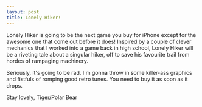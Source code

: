 ```yaml
---
layout: post
title: Lonely Hiker!
---
```


Lonely Hiker is going to be the next game you buy for iPhone except for the awesome one that come out before it does! Inspired by a couple of clever mechanics that I worked into a game back in high school, Lonely Hiker will be a riveting tale about a singular hiker, off to save his favourite trail from hordes of rampaging machinery.

Seriously, it's going to be rad. I'm gonna throw in some killer-ass graphics and fistfuls of romping good retro tunes. You need to buy it as soon as it drops.

Stay lovely,
Tiger/Polar Bear
